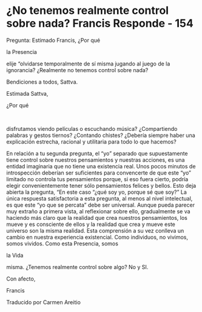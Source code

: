 # ¿No tenemos realmente control sobre nada? Francis Responde - 154

Pregunta: Estimado Francis, ¿Por qué 

la Presencia

 elije “olvidarse temporalmente de sí misma jugando al juego de la ignorancia? ¿Realmente no tenemos control sobre nada? 

Bendiciones a todos, Sattva.

Estimada Sattva,

¿Por qué

  

disfrutamos viendo películas o escuchando música? ¿Compartiendo palabras y gestos tiernos? ¿Contando chistes? ¿Debería siempre haber una explicación estrecha, racional y utilitaria para todo lo que hacemos?

En relación a tu segunda pregunta, el “yo” separado que supuestamente tiene control sobre nuestros pensamientos y nuestras acciones, es una entidad imaginaria que no tiene una existencia real. Unos pocos minutos de introspección deberían ser suficientes para convencerte de que este “yo” limitado no controla tus pensamientos porque, si eso fuera cierto, podría elegir convenientemente tener sólo pensamientos felices y bellos. Esto deja abierta la pregunta, “En este caso “¿qué soy yo, porque sé que soy?” La única respuesta satisfactoria a esta pregunta, al menos al nivel intelectual, es que este “yo que se percata” debe ser universal. Aunque pueda parecer muy extraño a primera vista, al reflexionar sobre ello, gradualmente se va haciendo más claro que la realidad que crea nuestros pensamientos, los mueve y es consciente de ellos y la realidad que crea y mueve este universo son la misma realidad. Esta comprensión a su vez conlleva un cambio en nuestra experiencia existencial. Como individuos, no vivimos, somos vividos. Como esta Presencia, somos 

la Vida

 misma. ¿Tenemos realmente control sobre algo? No y SI.

Con afecto,

Francis 

Traducido por Carmen Areitio

